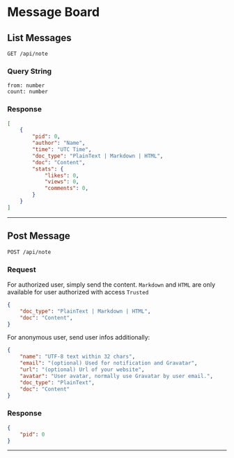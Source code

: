 # Message Board

## List Messages
`GET /api/note`

### Query String
```
from: number
count: number
```

### Response
```json
[
    {
        "pid": 0,
        "author": "Name",
        "time": "UTC Time",
        "doc_type": "PlainText | Markdown | HTML",
        "doc": "Content",
        "stats": {
            "likes": 0,
            "views": 0,
            "comments": 0,
        }
    }
]
```

--------

## Post Message
`POST /api/note`

### Request

For authorized user, simply send the content. `Markdown` and `HTML` are only available for user authorized with access `Trusted`
```json
{
    "doc_type": "PlainText | Markdown | HTML",
    "doc": "Content",
}
```

For anonymous user, send user infos additionally:
```json
{
    "name": "UTF-8 text within 32 chars",
    "email": "(optional) Used for notification and Gravatar",
    "url": "(optional) Url of your website",
    "avatar": "User avatar, normally use Gravatar by user email.",
    "doc_type": "PlainText",
    "doc": "Content"
}
```

### Response
```json
{
    "pid": 0
}
```

--------

